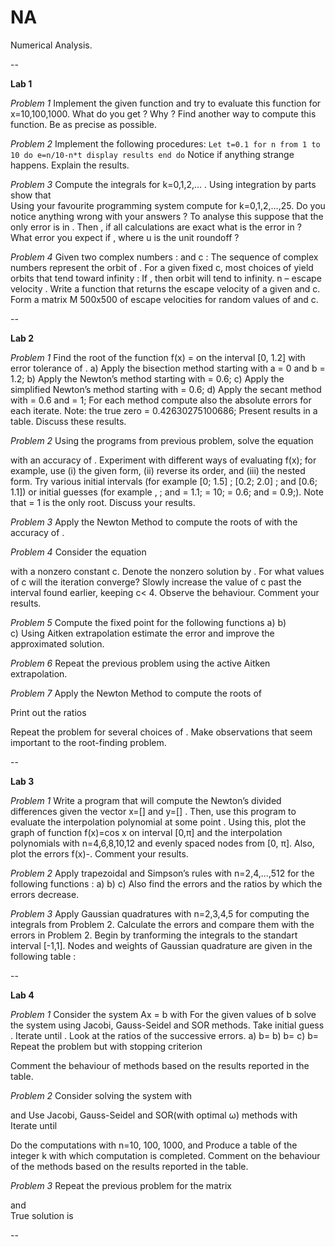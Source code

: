 NA
==========

Numerical Analysis.

--

**Lab 1**

*Problem 1* Implement the given function and try to evaluate this function for x=10,100,1000. What do you get ? Why ? Find another way to compute this function. Be as precise as possible.

*Problem 2* Implement the following procedures:
``Let t=0.1
for n from 1 to 10 do
e=n/10-n*t
display results
end do``
Notice if anything strange happens. Explain the results.

*Problem 3* Compute the integrals   for k=0,1,2,… . Using integration by parts show that 	
Using your favourite programming system compute for k=0,1,2,…,25. Do you notice anything wrong with your answers ? To analyse this suppose that the only error is in  . Then , if all calculations are exact what is the error in  ? What error you expect if , where u is the unit roundoff ?

*Problem 4* Given two complex numbers :  and c : The sequence of complex numbers   represent the orbit of .
For a given fixed c, most choices of  yield orbits that tend toward infinity : If   , then orbit will tend to infinity. n – escape velocity .
Write a function that returns the escape velocity of a given  and c.
Form a matrix M 500x500 of escape velocities for random values of  and c.

--

**Lab 2**

*Problem 1* Find the root of the function f(x) =  on the interval
[0, 1.2] with error tolerance of .
a) Apply the bisection method starting with a = 0 and b = 1.2;
b) Apply the Newton’s method starting with  = 0.6;
c) Apply the simplified Newton’s method starting with  = 0.6;
d) Apply the secant method with  = 0.6 and = 1;
For each method compute also the absolute errors    for each iterate.
Note: the true zero  = 0.42630275100686; 
Present results in a table. Discuss these results.

*Problem 2* 
Using the programs from previous problem, solve the equation

with an accuracy of .  Experiment with different ways of evaluating f(x); for
example, use (i) the given form, (ii) reverse its order, and (iii) the nested form.
Try various initial intervals (for example [0; 1.5] ; [0.2; 2.0] ; and [0.6; 1.1]) or
initial guesses (for example ,  ; and  = 1.1;  = 10;  = 0.6;
and  = 0.9;). Note that  = 1 is the only root. Discuss your results.

*Problem 3* Apply the Newton Method to compute the roots of  with the accuracy of  .

*Problem 4* Consider the equation

with a nonzero constant c. Denote the nonzero solution by . For what values of c will the iteration   converge? Slowly increase the value of c past the interval found earlier, keeping c< 4. Observe the behaviour. Comment your results.

*Problem 5* Compute the fixed point for the following functions
a)
b)    
c)
Using Aitken extrapolation estimate the error and improve the approximated solution.

*Problem 6* Repeat the previous problem using the active Aitken extrapolation.

*Problem 7* Apply the Newton Method to compute the roots of

Print out the ratios


Repeat the problem for several choices of . Make observations that seem important to the root-finding problem.

--

**Lab 3**

*Problem 1* Write a program that will compute the Newton’s divided differences given the vector x=[] and y=[] . Then, use this program to evaluate the interpolation polynomial at some point . Using this, plot the graph of function f(x)=cos x on interval [0,π] and the interpolation polynomials  with n=4,6,8,10,12 and evenly spaced nodes from [0, π]. Also, plot the errors f(x)-. Comment your results.

*Problem 2* Apply trapezoidal and Simpson’s rules with n=2,4,...,512 for the following functions : 
a)
b)
c)
Also find the errors and the ratios by which the errors decrease.

*Problem 3* Apply Gaussian quadratures with n=2,3,4,5 for computing the integrals from Problem 2. Calculate the errors and compare them with the errors in Problem 2. Begin by tranforming the integrals to the standart interval [-1,1]. Nodes and weights of Gaussian quadrature are given in the following table :

--

**Lab 4**

*Problem 1* Consider the system Ax = b with 
For the given values of b solve the system using Jacobi, Gauss-Seidel and SOR methods. Take initial guess . Iterate until 
  . Look at the ratios of the successive errors. 
a) b= 
b) b= 
c) b= 
Repeat the problem but with stopping criterion 

Comment the behaviour of methods based on the results reported in the table.

*Problem 2* Consider solving the system  with 

and Use Jacobi, Gauss-Seidel and SOR(with optimal ω) methods with Iterate until 

Do the computations with n=10, 100, 1000, and Produce a table of the integer k with which computation is completed. Comment on the behaviour of the methods based on the results reported in the table.

*Problem 3* Repeat the previous problem for the matrix 

and  
True solution is 

--


